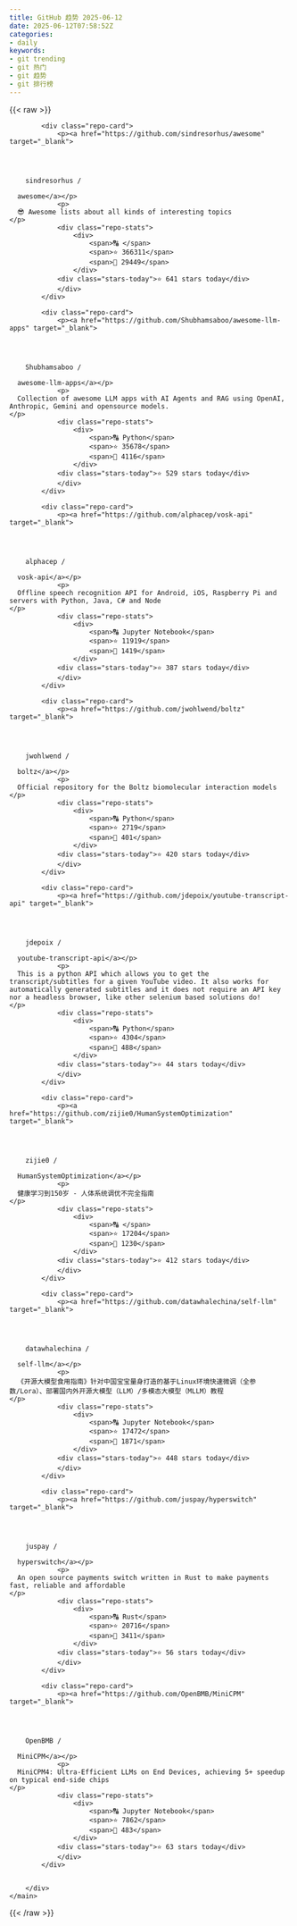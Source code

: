 ```yaml
---
title: GitHub 趋势 2025-06-12
date: 2025-06-12T07:58:52Z
categories:
- daily
keywords:
- git trending
- git 热门
- git 趋势
- git 排行榜
---
```

<link rel="stylesheet" href="/public/css/trending.css">
{{< raw >}}
	<main class="container">
        <div class="repo-list" id="repoList">

	
			<div class="repo-card">
				<p><a href="https://github.com/sindresorhus/awesome" target="_blank">
    


      
        sindresorhus /

      awesome</a></p>
				<p>
      😎 Awesome lists about all kinds of interesting topics
    </p>
				<div class="repo-stats">
					<div>
						<span>🔠 </span>
						<span>⭐ 366311</span>
						<span>🔱 29449</span>
					</div>
				<div class="stars-today">⭐ 641 stars today</div>
				</div>
			</div>
	
			<div class="repo-card">
				<p><a href="https://github.com/Shubhamsaboo/awesome-llm-apps" target="_blank">
    


      
        Shubhamsaboo /

      awesome-llm-apps</a></p>
				<p>
      Collection of awesome LLM apps with AI Agents and RAG using OpenAI, Anthropic, Gemini and opensource models.
    </p>
				<div class="repo-stats">
					<div>
						<span>🔠 Python</span>
						<span>⭐ 35678</span>
						<span>🔱 4116</span>
					</div>
				<div class="stars-today">⭐ 529 stars today</div>
				</div>
			</div>
	
			<div class="repo-card">
				<p><a href="https://github.com/alphacep/vosk-api" target="_blank">
    


      
        alphacep /

      vosk-api</a></p>
				<p>
      Offline speech recognition API for Android, iOS, Raspberry Pi and servers with Python, Java, C# and Node
    </p>
				<div class="repo-stats">
					<div>
						<span>🔠 Jupyter Notebook</span>
						<span>⭐ 11919</span>
						<span>🔱 1419</span>
					</div>
				<div class="stars-today">⭐ 387 stars today</div>
				</div>
			</div>
	
			<div class="repo-card">
				<p><a href="https://github.com/jwohlwend/boltz" target="_blank">
    


      
        jwohlwend /

      boltz</a></p>
				<p>
      Official repository for the Boltz biomolecular interaction models
    </p>
				<div class="repo-stats">
					<div>
						<span>🔠 Python</span>
						<span>⭐ 2719</span>
						<span>🔱 401</span>
					</div>
				<div class="stars-today">⭐ 420 stars today</div>
				</div>
			</div>
	
			<div class="repo-card">
				<p><a href="https://github.com/jdepoix/youtube-transcript-api" target="_blank">
    


      
        jdepoix /

      youtube-transcript-api</a></p>
				<p>
      This is a python API which allows you to get the transcript/subtitles for a given YouTube video. It also works for automatically generated subtitles and it does not require an API key nor a headless browser, like other selenium based solutions do!
    </p>
				<div class="repo-stats">
					<div>
						<span>🔠 Python</span>
						<span>⭐ 4304</span>
						<span>🔱 488</span>
					</div>
				<div class="stars-today">⭐ 44 stars today</div>
				</div>
			</div>
	
			<div class="repo-card">
				<p><a href="https://github.com/zijie0/HumanSystemOptimization" target="_blank">
    


      
        zijie0 /

      HumanSystemOptimization</a></p>
				<p>
      健康学习到150岁 - 人体系统调优不完全指南
    </p>
				<div class="repo-stats">
					<div>
						<span>🔠 </span>
						<span>⭐ 17204</span>
						<span>🔱 1230</span>
					</div>
				<div class="stars-today">⭐ 412 stars today</div>
				</div>
			</div>
	
			<div class="repo-card">
				<p><a href="https://github.com/datawhalechina/self-llm" target="_blank">
    


      
        datawhalechina /

      self-llm</a></p>
				<p>
      《开源大模型食用指南》针对中国宝宝量身打造的基于Linux环境快速微调（全参数/Lora）、部署国内外开源大模型（LLM）/多模态大模型（MLLM）教程
    </p>
				<div class="repo-stats">
					<div>
						<span>🔠 Jupyter Notebook</span>
						<span>⭐ 17472</span>
						<span>🔱 1871</span>
					</div>
				<div class="stars-today">⭐ 448 stars today</div>
				</div>
			</div>
	
			<div class="repo-card">
				<p><a href="https://github.com/juspay/hyperswitch" target="_blank">
    


      
        juspay /

      hyperswitch</a></p>
				<p>
      An open source payments switch written in Rust to make payments fast, reliable and affordable
    </p>
				<div class="repo-stats">
					<div>
						<span>🔠 Rust</span>
						<span>⭐ 20716</span>
						<span>🔱 3411</span>
					</div>
				<div class="stars-today">⭐ 56 stars today</div>
				</div>
			</div>
	
			<div class="repo-card">
				<p><a href="https://github.com/OpenBMB/MiniCPM" target="_blank">
    


      
        OpenBMB /

      MiniCPM</a></p>
				<p>
      MiniCPM4: Ultra-Efficient LLMs on End Devices, achieving 5+ speedup on typical end-side chips
    </p>
				<div class="repo-stats">
					<div>
						<span>🔠 Jupyter Notebook</span>
						<span>⭐ 7862</span>
						<span>🔱 483</span>
					</div>
				<div class="stars-today">⭐ 63 stars today</div>
				</div>
			</div>
	

		</div>
    </main>
{{< /raw >}}
